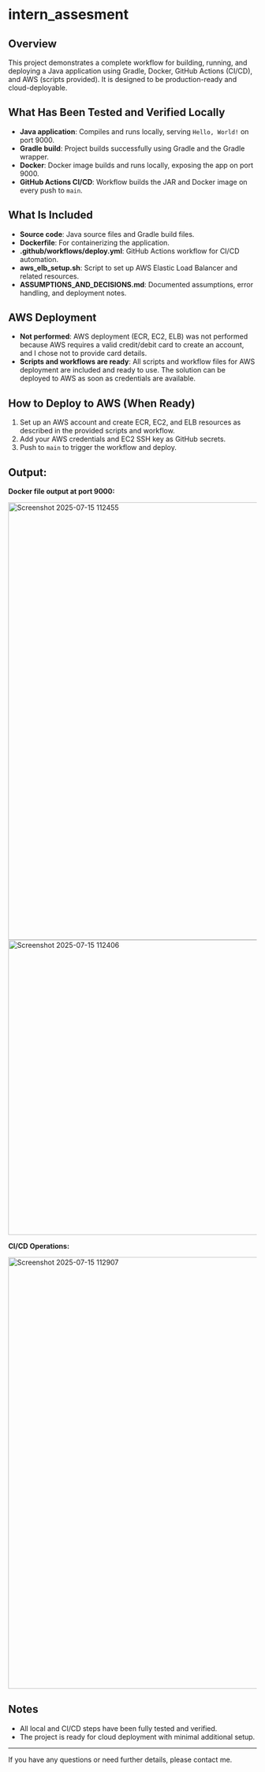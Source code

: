 # intern_assesment

## Overview
This project demonstrates a complete workflow for building, running, and deploying a Java application using Gradle, Docker, GitHub Actions (CI/CD), and AWS (scripts provided). It is designed to be production-ready and cloud-deployable.

## What Has Been Tested and Verified Locally
- **Java application**: Compiles and runs locally, serving `Hello, World!` on port 9000.
- **Gradle build**: Project builds successfully using Gradle and the Gradle wrapper.
- **Docker**: Docker image builds and runs locally, exposing the app on port 9000.
- **GitHub Actions CI/CD**: Workflow builds the JAR and Docker image on every push to `main`.

## What Is Included
- **Source code**: Java source files and Gradle build files.
- **Dockerfile**: For containerizing the application.
- **.github/workflows/deploy.yml**: GitHub Actions workflow for CI/CD automation.
- **aws_elb_setup.sh**: Script to set up AWS Elastic Load Balancer and related resources.
- **ASSUMPTIONS_AND_DECISIONS.md**: Documented assumptions, error handling, and deployment notes.

## AWS Deployment
- **Not performed**: AWS deployment (ECR, EC2, ELB) was not performed because AWS requires a valid credit/debit card to create an account, and I chose not to provide card details.
- **Scripts and workflows are ready**: All scripts and workflow files for AWS deployment are included and ready to use. The solution can be deployed to AWS as soon as credentials are available.

## How to Deploy to AWS (When Ready)
1. Set up an AWS account and create ECR, EC2, and ELB resources as described in the provided scripts and workflow.
2. Add your AWS credentials and EC2 SSH key as GitHub secrets.
3. Push to `main` to trigger the workflow and deploy.

## Output:

**Docker file output at port 9000:**

<img width="1576" height="887" alt="Screenshot 2025-07-15 112455" src="https://github.com/user-attachments/assets/eb36b0f4-5474-43ef-b190-d00a484df43c" />

<img width="1076" height="598" alt="Screenshot 2025-07-15 112406" src="https://github.com/user-attachments/assets/bf072700-e64e-40fd-bc30-e7e246a3ed28" />

**CI/CD Operations:**

<img width="1919" height="875" alt="Screenshot 2025-07-15 112907" src="https://github.com/user-attachments/assets/330abcc4-14a7-4c03-8d69-186a1470752e" />



## Notes
- All local and CI/CD steps have been fully tested and verified.
- The project is ready for cloud deployment with minimal additional setup.

---
If you have any questions or need further details, please contact me. 
